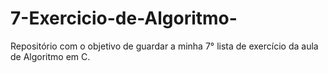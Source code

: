 # 7-Exercicio-de-Algoritmo-
Repositório com o objetivo de guardar a minha 7° lista de exercício da aula de Algoritmo em C.
